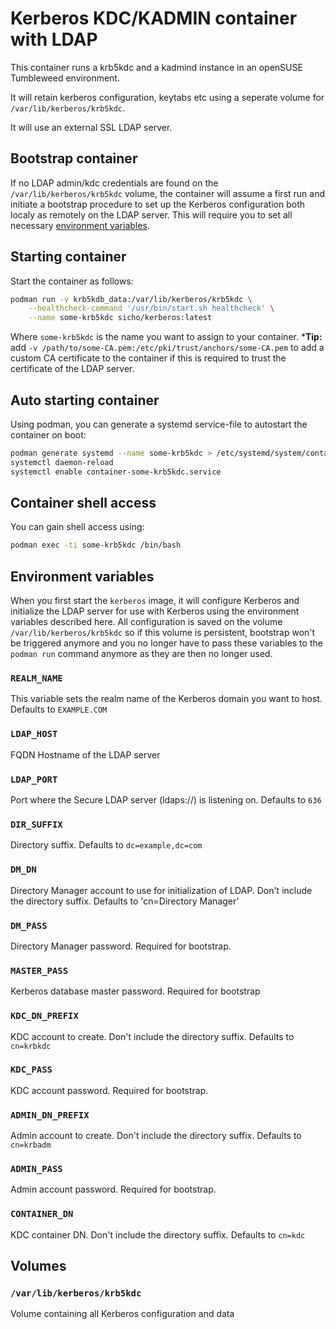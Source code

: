 # Kerberos KDC/KADMIN container with LDAP
This container runs a krb5kdc and a kadmind instance in an openSUSE Tumbleweed environment.

It will retain kerberos configuration, keytabs etc using a seperate 
volume for `/var/lib/kerberos/krb5kdc`.

It will use an external SSL LDAP server.

## Bootstrap container
If no LDAP admin/kdc credentials are found on the `/var/lib/kerberos/krb5kdc` volume,
the container will assume a first run and initiate a bootstrap procedure to set up
the Kerberos configuration both localy as remotely on the LDAP server.
This will require you to set all necessary [environment variables](#environment-variables).

## Starting container
Start the container as follows:
```bash
podman run -v krb5kdb_data:/var/lib/kerberos/krb5kdc \
    --healthcheck-command '/usr/bin/start.sh healthcheck' \
    --name some-krb5kdc sicho/kerberos:latest
```
Where `some-krb5kdc` is the name you want to assign to your container. 
***Tip:** add `-v /path/to/some-CA.pem:/etc/pki/trust/anchors/some-CA.pem` to add a custom 
CA certificate to the container if this is required to trust the certificate of the LDAP server.

## Auto starting container
Using podman, you can generate a systemd service-file to autostart the container on boot:
```bash
podman generate systemd --name some-krb5kdc > /etc/systemd/system/container-some-krb5kdc.service
systemctl daemon-reload
systemctl enable container-some-krb5kdc.service
```

## Container shell access
You can gain shell access using:
```bash
podman exec -ti some-krb5kdc /bin/bash
```

## Environment variables
When you first start the `kerberos` image, it will configure Kerberos and initialize the LDAP server
for use with Kerberos using the environment variables described here. All configuration is saved on
the volume `/var/lib/kerberos/krb5kdc` so if this volume is persistent, bootstrap won't be triggered
anymore and you no longer have to pass these variables to the `podman run` command anymore as they
are then no longer used.

### `REALM_NAME`
This variable sets the realm name of the Kerberos domain you want to host. Defaults to `EXAMPLE.COM`
### `LDAP_HOST`
FQDN Hostname of the LDAP server
### `LDAP_PORT`
Port where the Secure LDAP server (ldaps://) is listening on. Defaults to `636`
### `DIR_SUFFIX`
Directory suffix. Defaults to `dc=example,dc=com`
### `DM_DN`
Directory Manager account to use for initialization of LDAP. Don't include the directory suffix.
Defaults to 'cn=Directory Manager'
### `DM_PASS`
Directory Manager password. Required for bootstrap.
### `MASTER_PASS`
Kerberos database master password. Required for bootstrap
### `KDC_DN_PREFIX`
KDC account to create. Don't include the directory suffix. Defaults to `cn=krbkdc`
### `KDC_PASS`
KDC account password. Required for bootstrap.
### `ADMIN_DN_PREFIX`
Admin account to create. Don't include the directory suffix. Defaults to `cn=krbadm`
### `ADMIN_PASS`
Admin account password. Required for bootstrap.
### `CONTAINER_DN`
KDC container DN. Don't include the directory suffix. Defaults to `cn=kdc`

## Volumes
### `/var/lib/kerberos/krb5kdc`
Volume containing all Kerberos configuration and data